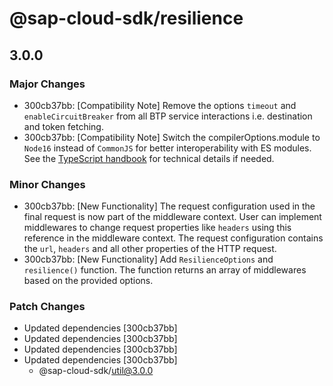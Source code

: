# @sap-cloud-sdk/resilience

## 3.0.0

### Major Changes

- 300cb37bb: [Compatibility Note] Remove the options `timeout` and `enableCircuitBreaker` from all BTP service interactions i.e. destination and token fetching.
- 300cb37bb: [Compatibility Note] Switch the compilerOptions.module to `Node16` instead of `CommonJS` for better interoperability with ES modules. See the [TypeScript handbook](https://www.typescriptlang.org/docs/handbook/esm-node.html) for technical details if needed.

### Minor Changes

- 300cb37bb: [New Functionality] The request configuration used in the final request is now part of the middleware context.
  User can implement middlewares to change request properties like `headers` using this reference in the middleware context.
  The request configuration contains the `url`, `headers` and all other properties of the HTTP request.
- 300cb37bb: [New Functionality] Add `ResilienceOptions` and `resilience()` function. The function returns an array of middlewares based on the provided options.

### Patch Changes

- Updated dependencies [300cb37bb]
- Updated dependencies [300cb37bb]
- Updated dependencies [300cb37bb]
- Updated dependencies [300cb37bb]
  - @sap-cloud-sdk/util@3.0.0
